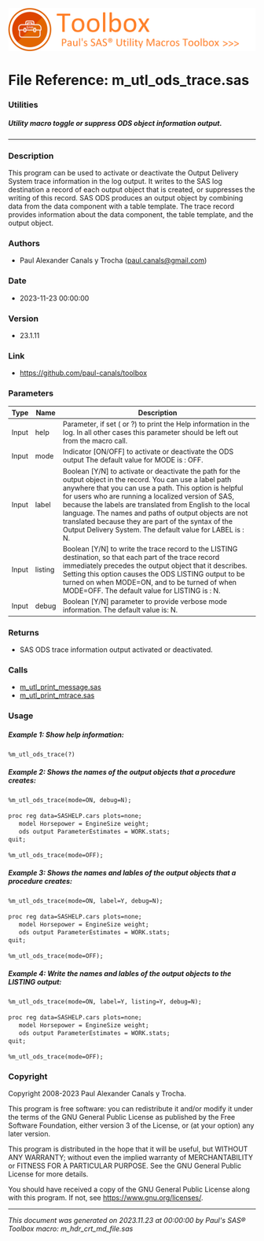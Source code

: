 ![../../misc/images/doc_banner.png](../../misc/images/doc_banner.png)
# 
# File Reference: m_utl_ods_trace.sas

### Utilities

##### Utility macro toggle or suppress ODS object information output.

***

### Description
This program can be used to activate or deactivate the Output Delivery System trace information in the log output. It writes to the SAS log destination a record of each output object that is created, or suppresses the writing of this record. SAS ODS produces an output object by combining data from the data component with a table template. The trace record provides information about the data component, the table template, and the output object.

### Authors
* Paul Alexander Canals y Trocha (paul.canals@gmail.com)

### Date
* 2023-11-23 00:00:00

### Version
* 23.1.11

### Link
* https://github.com/paul-canals/toolbox

### Parameters
| Type | Name | Description |
| ---- | ---- | ----------- |
| Input | help | Parameter, if set ( or ?) to print the Help information in the log. In all other cases this parameter should be left out from the macro call. |
| Input | mode | Indicator [ON/OFF] to activate or deactivate the ODS output The default value for MODE is : OFF. |
| Input | label | Boolean [Y/N] to activate or deactivate the path for the output object in the record. You can use a label path anywhere that you can use a path. This option is helpful for users who are running a localized version of SAS, because the labels are translated from English to the local language. The names and paths of output objects are not translated because they are part of the syntax of the Output Delivery System. The default value for LABEL is : N. |
| Input | listing | Boolean [Y/N] to write the trace record to the LISTING destination, so that each part of the trace record immediately precedes the output object that it describes. Setting this option causes the ODS LISTING output to be turned on when MODE=ON, and to be turned of when MODE=OFF. The default value for LISTING is : N. |
| Input | debug | Boolean [Y/N] parameter to provide verbose mode information. The default value is: N. |

### Returns
* SAS ODS trace information output activated or deactivated.

### Calls
* [m_utl_print_message.sas](m_utl_print_message.md)
* [m_utl_print_mtrace.sas](m_utl_print_mtrace.md)

### Usage

##### Example 1: Show help information:
```sas
%m_utl_ods_trace(?)
```

##### Example 2: Shows the names of the output objects that a procedure creates:
```sas
%m_utl_ods_trace(mode=ON, debug=N);

proc reg data=SASHELP.cars plots=none;
   model Horsepower = EngineSize weight;
   ods output ParameterEstimates = WORK.stats;
quit;

%m_utl_ods_trace(mode=OFF);
```

##### Example 3: Shows the names and lables of the output objects that a procedure creates:
```sas
%m_utl_ods_trace(mode=ON, label=Y, debug=N);

proc reg data=SASHELP.cars plots=none;
   model Horsepower = EngineSize weight;
   ods output ParameterEstimates = WORK.stats;
quit;

%m_utl_ods_trace(mode=OFF);
```

##### Example 4: Write the names and lables of the output objects to the LISTING output:
```sas
%m_utl_ods_trace(mode=ON, label=Y, listing=Y, debug=N);

proc reg data=SASHELP.cars plots=none;
   model Horsepower = EngineSize weight;
   ods output ParameterEstimates = WORK.stats;
quit;

%m_utl_ods_trace(mode=OFF);
```

### Copyright
Copyright 2008-2023 Paul Alexander Canals y Trocha. 
 
This program is free software: you can redistribute it and/or modify 
it under the terms of the GNU General Public License as published by 
the Free Software Foundation, either version 3 of the License, or 
(at your option) any later version. 
 
This program is distributed in the hope that it will be useful, 
but WITHOUT ANY WARRANTY; without even the implied warranty of 
MERCHANTABILITY or FITNESS FOR A PARTICULAR PURPOSE. See the 
GNU General Public License for more details. 
 
You should have received a copy of the GNU General Public License 
along with this program. If not, see <https://www.gnu.org/licenses/>. 


***
*This document was generated on 2023.11.23 at 00:00:00 by Paul's SAS&reg; Toolbox macro: m_hdr_crt_md_file.sas*

